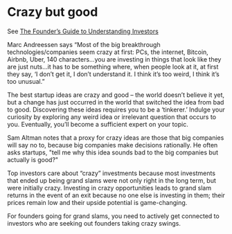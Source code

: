 # Crazy but good

See [The Founder’s Guide to Understanding Investors](https://www.atrium.co/blog/startup-investors/)

Marc Andreessen says “Most of the big breakthrough technologies/companies seem crazy at first: PCs, the internet, Bitcoin, Airbnb, Uber, 140 characters…you are investing in things that look like they are just nuts…it has to be something where, when people look at it, at first they say, ‘I don’t get it, I don’t understand it. I think it’s too weird, I think it’s too unusual.”

The best startup ideas are crazy and good – the world doesn’t believe it yet, but a change has just occurred in the world that switched the idea from bad to good. Discovering these ideas requires you to be a ‘tinkerer.’ Indulge your curiosity by exploring any weird idea or irrelevant question that occurs to you. Eventually, you’ll become a sufficient expert on your topic.

Sam Altman notes that a proxy for crazy ideas are those that big companies will say no to, because big companies make decisions rationally. He often asks startups, "tell me why this idea sounds bad to the big companies but actually is good?"

Top investors care about “crazy” investments because most investments that ended up being grand slams were not only right in the long term, but were initially crazy. Investing in crazy opportunities leads to grand slam returns in the event of an exit because no one else is investing in them; their prices remain low and their upside potential is game-changing.

For founders going for grand slams, you need to actively get connected to investors who are seeking out founders taking crazy swings.
